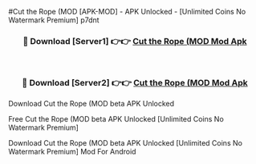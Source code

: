 #Cut the Rope (MOD [APK-MOD] - APK Unlocked - [Unlimited Coins No Watermark Premium] p7dnt



<div align="center">

<h3>🔴 Download [Server1] 👉👉 <a href="https://momento.my/?title=Cut_the_Rope_(MOD">Cut the Rope (MOD Mod Apk</a></h3><br>

<h3>🔴 Download [Server2] 👉👉 <a href="https://momento.my/?title=Cut_the_Rope_(MOD">Cut the Rope (MOD Mod Apk</a></h3>
</div>



Download Cut the Rope (MOD beta APK Unlocked

Free Cut the Rope (MOD beta APK Unlocked [Unlimited Coins No Watermark Premium]

Download Cut the Rope (MOD beta APK Unlocked [Unlimited Coins No Watermark Premium] Mod For Android
